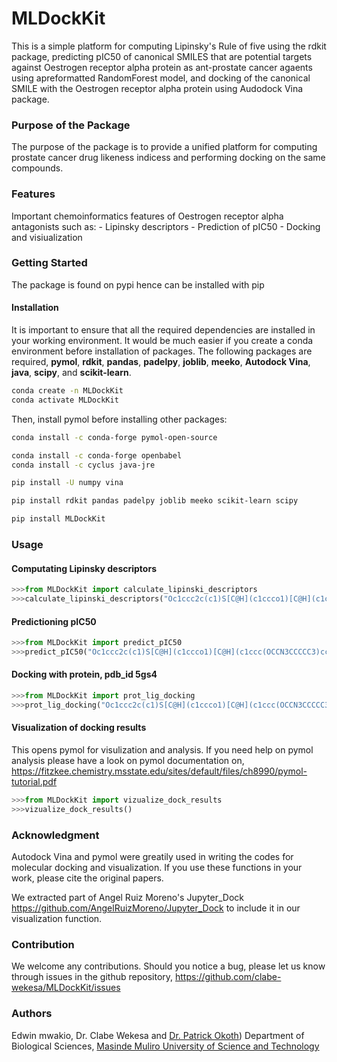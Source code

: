 # MLDockKit
This is a simple platform for computing Lipinsky's Rule of five using the rdkit package, predicting pIC50 of canonical SMILES that are potential targets against Oestrogen receptor alpha protein as ant-prostate cancer agaents using apreformatted RandomForest model, and docking of the canonical SMILE with the Oestrogen receptor alpha protein using Audodock Vina package. 
### Purpose of the Package
The purpose of the package is to provide a unified platform for computing prostate cancer drug likeness indicess and performing docking on the same compounds. 
### Features
Important chemoinformatics features of Oestrogen receptor alpha antagonists such as:
    - Lipinsky descriptors
    - Prediction of pIC50
    - Docking and visiualization 
### Getting Started
The package is found on pypi hence can be installed with pip

#### Installation
It is important to ensure that all the required dependencies are installed in your working environment. It would be much easier if you create a conda environment before installation of packages. The following packages are required, **pymol**, **rdkit**, **pandas**, **padelpy**, **joblib**, **meeko**, **Autodock Vina**, **java**, **scipy**, and **scikit-learn**.
```bash
conda create -n MLDockKit
conda activate MLDockKit
```
Then, install pymol before installing other packages:
```bash
conda install -c conda-forge pymol-open-source

conda install -c conda-forge openbabel
conda install -c cyclus java-jre

pip install -U numpy vina

pip install rdkit pandas padelpy joblib meeko scikit-learn scipy

pip install MLDockKit
```

### Usage
#### Computating Lipinsky descriptors
```python
>>>from MLDockKit import calculate_lipinski_descriptors
>>>calculate_lipinski_descriptors("Oc1ccc2c(c1)S[C@H](c1ccco1)[C@H](c1ccc(OCCN3CCCCC3)cc1)O2")
```
#### Predictioning pIC50
```python
>>>from MLDockKit import predict_pIC50
>>>predict_pIC50("Oc1ccc2c(c1)S[C@H](c1ccco1)[C@H](c1ccc(OCCN3CCCCC3)cc1)O2")
```
#### Docking with protein, pdb_id 5gs4
```python
>>>from MLDockKit import prot_lig_docking
>>>prot_lig_docking("Oc1ccc2c(c1)S[C@H](c1ccco1)[C@H](c1ccc(OCCN3CCCCC3)cc1)O2")
```
#### Visualization of docking results
This opens pymol for visulization and analysis. If you need help on pymol analysis please have a look on pymol documentation on, [<https://fitzkee.chemistry.msstate.edu/sites/default/files/ch8990/pymol-tutorial.pdf>](guide)
```python
>>>from MLDockKit import vizualize_dock_results
>>>vizualize_dock_results()
```

### Acknowledgment
Autodock Vina and pymol were greatily used in writing the codes for molecular docking and visualization. If you use these functions in your work, please cite the original papers.

We extracted part of Angel Ruiz Moreno's Jupyter_Dock [<https://github.com/AngelRuizMoreno/Jupyter_Dock>](Jupyter_Dock) to include it in our visualization function. 

### Contribution
We welcome any contributions. Should you notice a bug, please let us know through issues in the github repository, [<https://github.com/clabe-wekesa/MLDockKit/issues>](issues)


### Authors
Edwin mwakio, Dr. Clabe Wekesa and [Dr. Patrick Okoth]([https://www.openai.com/](https://mmust.ac.ke/staffprofiles/index.php/dr-patrick-okoth)https://mmust.ac.ke/staffprofiles/index.php/dr-patrick-okoth)) 
Department of Biological Sciences, [Masinde Muliro University of Science and Technology](https://www.mmust.ac.ke/)
 
